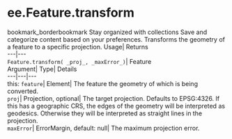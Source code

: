  
#  ee.Feature.transform 
bookmark_borderbookmark Stay organized with collections  Save and categorize content based on your preferences. 
Transforms the geometry of a feature to a specific projection. Usage| Returns  
---|---  
`Feature.transform( _proj_, _maxError_)`| Feature  
Argument| Type| Details  
---|---|---  
this: `feature`| Element| The feature the geometry of which is being converted.  
`proj`| Projection, optional| The target projection. Defaults to EPSG:4326. If this has a geographic CRS, the edges of the geometry will be interpreted as geodesics. Otherwise they will be interpreted as straight lines in the projection.  
`maxError`| ErrorMargin, default: null| The maximum projection error.  
